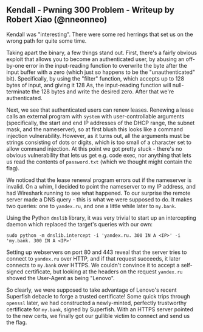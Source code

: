 ## Kendall - Pwning 300 Problem - Writeup by Robert Xiao (@nneonneo)

Kendall was "interesting". There were some red herrings that set us on the wrong path for quite some time.

Taking apart the binary, a few things stand out. First, there's a fairly obvious exploit that allows you to become an authenticated user, by abusing an off-by-one error in the input-reading function to overwrite the byte after the input buffer with a zero (which just so happens to be the "unauthenticated" bit). Specifically, by using the "filter" function, which accepts up to 128 bytes of input, and giving it 128 As, the input-reading function will null-terminate the 128 bytes and write the desired zero. After that we're authenticated.

Next, we see that authenticated users can renew leases. Renewing a lease calls an external program with `system` with user-controllable arguments (specifically, the start and end IP addresses of the DHCP range, the subnet mask, and the nameserver), so at first blush this looks like a command injection vulnerability. However, as it turns out, all the arguments must be strings consisting of dots or digits, which is too small of a character set to allow command injection. At this point we got pretty stuck - there's no obvious vulnerability that lets us get e.g. code exec, nor anything that lets us read the contents of `password.txt` (which we thought might contain the flag).

We noticed that the lease renewal program errors out if the nameserver is invalid. On a whim, I decided to point the nameserver to my IP address, and had Wireshark running to see what happened. To our surprise the remote server made a DNS query - this is what we were supposed to do. It makes two queries: one to `yandex.ru`, and one a little while later to `my.bank`.

Using the Python `dnslib` library, it was very trivial to start up an intercepting daemon which replaced the target's queries with our own:

    sudo python -m dnslib.intercept -i 'yandex.ru. 300 IN A <IP>' -i 'my.bank. 300 IN A <IP>'

Setting up webservers on port 80 and 443 reveal that the server tries to connect to `yandex.ru` over HTTP, and if that request succeeds, it later connects to `my.bank` over HTTPS. We couldn't convince it to accept a self-signed certificate, but looking at the headers on the request `yandex.ru` showed the User-Agent as being "Lenovo".

So clearly, we were supposed to take advantage of Lenovo's recent Superfish debacle to forge a trusted certificate! Some quick trips through `openssl` later, we had constructed a newly-minted, perfectly trustworthy certificate for `my.bank`, signed by Superfish. With an HTTPS server pointed to the new certs, we finally got our gullible victim to connect and send us the flag.
